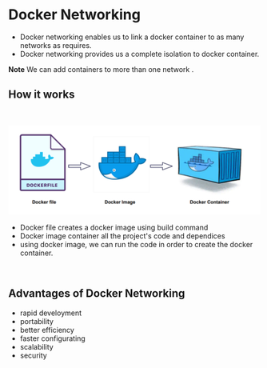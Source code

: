 # Docker Networking 

- Docker networking enables us to link a docker container to as many networks as requires.
- Docker networking provides us a complete isolation to docker container.</br>

**Note** We can add containers to more than one network .</br>

## How it works
</br>

![Docker-image-container](/images/docker-image-life-cycle.png)

- Docker file creates a docker image using build command
- Docker image container all the project's code and dependices
- using docker image, we can run the code in order to create the docker container.
</br>

## Advantages of Docker Networking

- rapid develoyment 
- portability 
- better efficiency
- faster configurating 
- scalability 
- security


